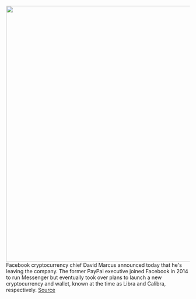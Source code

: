 <img src='https://cdn.vox-cdn.com/thumbor/wX5CxZ7OzvK7LCzd80r54vZFmxw=/0x0:2040x1360/1200x800/filters:focal(857x517:1183x843)/cdn.vox-cdn.com/uploads/chorus_image/image/70210623/VRG_ILLO_3512_001.0.jpg' width='700px' /><br/>
Facebook cryptocurrency chief David Marcus announced today that he's leaving the company. The former PayPal executive joined Facebook in 2014 to run Messenger but eventually took over plans to launch a new cryptocurrency and wallet, known at the time as Libra and Calibra, respectively.
<a href='https://www.theverge.com/2021/11/30/22810220/facebook-crypto-david-marcus-novi-diem-meta'> Source <a/>